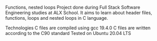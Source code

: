 Functions, nested loops
Project done during Full Stack Software Engineering studies at ALX School. It aims to learn about header files, functions, loops and nested loops in C language.

Technologies
C files are compiled using gcc 19.4.0
C files are written according to the C90 standard
Tested on Ubuntu 20.04 LTS
